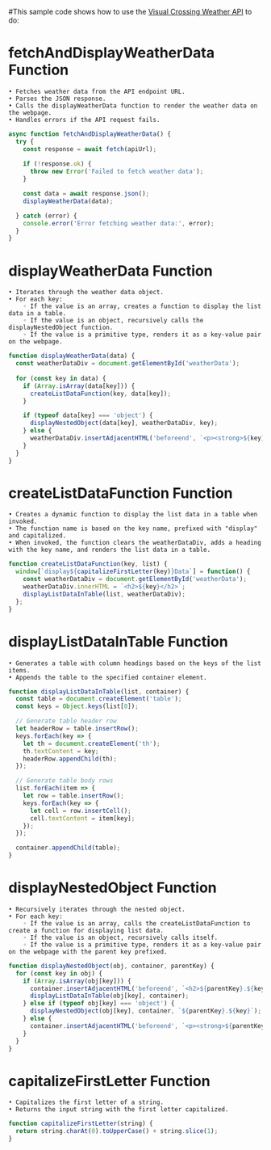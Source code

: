 #This sample code shows how to use the [Visual Crossing Weather API](https://www.visualcrossing.com/resources/documentation/weather-api/timeline-weather-api) to do:

# fetchAndDisplayWeatherData Function
    • Fetches weather data from the API endpoint URL.
    • Parses the JSON response.
    • Calls the displayWeatherData function to render the weather data on the webpage.
    • Handles errors if the API request fails.
```javascript
async function fetchAndDisplayWeatherData() {
  try {
    const response = await fetch(apiUrl);
    
    if (!response.ok) {
      throw new Error('Failed to fetch weather data');
    }

    const data = await response.json();
    displayWeatherData(data);

  } catch (error) {
    console.error('Error fetching weather data:', error);
  }
}
```

# displayWeatherData Function
    • Iterates through the weather data object.
    • For each key:
        ◦ If the value is an array, creates a function to display the list data in a table.
        ◦ If the value is an object, recursively calls the displayNestedObject function.
        ◦ If the value is a primitive type, renders it as a key-value pair on the webpage.
```javascript
function displayWeatherData(data) {
  const weatherDataDiv = document.getElementById('weatherData');
  
  for (const key in data) {
    if (Array.isArray(data[key])) {
      createListDataFunction(key, data[key]);
    }

    if (typeof data[key] === 'object') {
      displayNestedObject(data[key], weatherDataDiv, key);
    } else {
      weatherDataDiv.insertAdjacentHTML('beforeend', `<p><strong>${key}:</strong> ${data[key]}</p>`);
    }
  }
}
```

# createListDataFunction Function
    • Creates a dynamic function to display the list data in a table when invoked.
    • The function name is based on the key name, prefixed with "display" and capitalized.
    • When invoked, the function clears the weatherDataDiv, adds a heading with the key name, and renders the list data in a table.

```javascript
function createListDataFunction(key, list) {
  window[`display${capitalizeFirstLetter(key)}Data`] = function() {
    const weatherDataDiv = document.getElementById('weatherData');
    weatherDataDiv.innerHTML = `<h2>${key}</h2>`;
    displayListDataInTable(list, weatherDataDiv);
  };
}

```
# displayListDataInTable Function
    • Generates a table with column headings based on the keys of the list items.
    • Appends the table to the specified container element.
```javascript
function displayListDataInTable(list, container) {
  const table = document.createElement('table');
  const keys = Object.keys(list[0]);

  // Generate table header row
  let headerRow = table.insertRow();
  keys.forEach(key => {
    let th = document.createElement('th');
    th.textContent = key;
    headerRow.appendChild(th);
  });

  // Generate table body rows
  list.forEach(item => {
    let row = table.insertRow();
    keys.forEach(key => {
      let cell = row.insertCell();
      cell.textContent = item[key];
    });
  });

  container.appendChild(table);
}
```

# displayNestedObject Function
    • Recursively iterates through the nested object.
    • For each key:
        ◦ If the value is an array, calls the createListDataFunction to create a function for displaying list data.
        ◦ If the value is an object, recursively calls itself.
        ◦ If the value is a primitive type, renders it as a key-value pair on the webpage with the parent key prefixed.
```javascript
function displayNestedObject(obj, container, parentKey) {
  for (const key in obj) {
    if (Array.isArray(obj[key])) {
      container.insertAdjacentHTML('beforeend', `<h2>${parentKey}.${key}</h2>`);
      displayListDataInTable(obj[key], container);
    } else if (typeof obj[key] === 'object') {
      displayNestedObject(obj[key], container, `${parentKey}.${key}`);
    } else {
      container.insertAdjacentHTML('beforeend', `<p><strong>${parentKey}.${key}:</strong> ${obj[key]}</p>`);
    }
  }
}
```
# capitalizeFirstLetter Function
    • Capitalizes the first letter of a string.
    • Returns the input string with the first letter capitalized.
```javascript
function capitalizeFirstLetter(string) {
  return string.charAt(0).toUpperCase() + string.slice(1);
}
```

